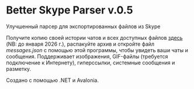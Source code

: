 # Better Skype Parser v.0.5

Улучшенный парсер для экспортированных файлов из Skype

Получите копию своей истории чатов и всех доступных файлов [здесь](https://secure.skype.com/ru/data-export) (NB: до января 2026 г.), распакуйте архив и откройте файл *messages.json* с помощью этой программы, чтобы увидеть ваши чаты и сообщения. Поддерживает изображения, GIF-файлы (требуется подключение к Интернету), гиперссылки, системные сообщения и разметку.

Создано с помощью .NET и Avalonia.
